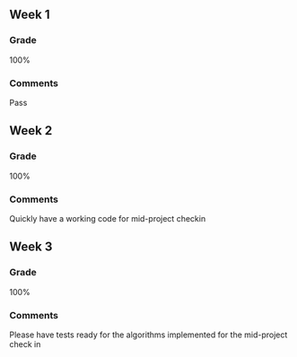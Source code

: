 ## Week 1
### Grade
100%

### Comments
Pass

## Week 2
### Grade
100%

### Comments
Quickly have a working code for mid-project checkin

## Week 3
### Grade
100%

### Comments
Please have tests ready for the algorithms implemented for the mid-project check in
